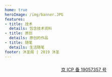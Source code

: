 ```yaml
---
home: true
heroImage: /img/banner.JPG
features:
- title: 技术
  details: 包含技术资料
- title: 原创
  details: 原创的作品
- title: 随笔
  details: 生活随笔
footer: 沐圣阁 | 2019 沐圣
---
```

  
<a style="position: absolute; padding: 8px; left: 0; right: 0; text-align: center;" href="http://www.beian.miit.gov.cn/">京 ICP 备 19057357 号</a>